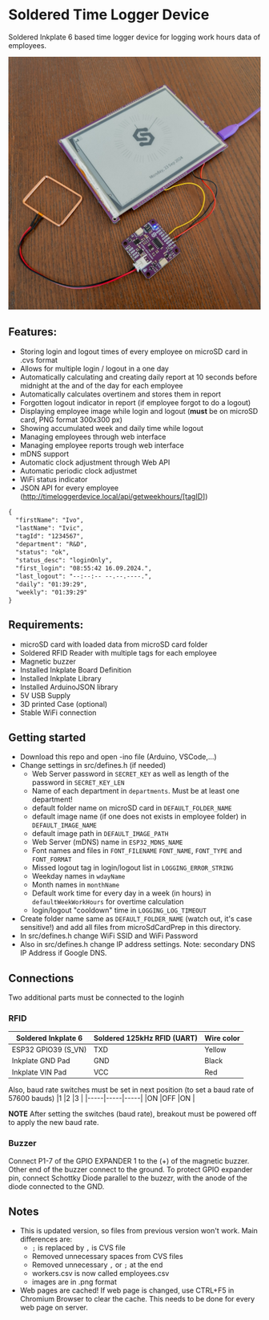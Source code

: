 # Soldered Time Logger Device
Soldered Inkplate 6 based time logger device for logging work hours data of employees.

<p>
<img width="800" src="https://raw.githubusercontent.com/SolderedElectronics/Workhours-Device-Inkplate6/refs/heads/main/extras/images/deviceImage.jpg">
</p>

## Features:
- Storing login and logout times of every employee on microSD card in .cvs format
- Allows for multiple login / logout in a one day
- Automatically calculating and creating daily report at 10 seconds before midnight at the and of the day for each employee
- Automatically calculates overtinem and stores them in report
- Forgotten logout indicator in report (if employee forgot to do a logout)
- Displaying employee image while login and logout (**must** be on microSD card, PNG format 300x300 px)
- Showing accumulated week and daily time while logout
- Managing employees through web interface
- Managing employee reports trough web interface
- mDNS support
- Automatic clock adjustment through Web API
- Automatic periodic clock adjustmet
- WiFi status indicator
- JSON API for every employee (http://timeloggerdevice.local/api/getweekhours/[tagID])
```
{
  "firstName": "Ivo",
  "lastName": "Ivic",
  "tagId": "1234567",
  "department": "R&D",
  "status": "ok",
  "status_desc": "loginOnly",
  "first_login": "08:55:42 16.09.2024.",
  "last_logout": "--:--:-- --.--.----.",
  "daily": "01:39:29",
  "weekly": "01:39:29"
}
```

## Requirements:
- microSD card with loaded data from microSD card folder
- Soldered RFID Reader with multiple tags for each employee
- Magnetic buzzer
- Installed Inkplate Board Definition
- Installed Inkplate Library
- Installed ArduinoJSON library
- 5V USB Supply
- 3D printed Case (optional)
- Stable WiFi connection

## Getting started
- Download this repo and open -ino file (Arduino, VSCode,...)
- Change settings in src/defines.h (if needed)
  - Web Server password in `SECRET_KEY` as well as length of the password in `SECRET_KEY_LEN`
  - Name of each department in `departments`. Must be at least one department!
  - default folder name on microSD card in `DEFAULT_FOLDER_NAME`
  - default image name (if one does not exists in employee folder) in `DEFAULT_IMAGE_NAME`
  - default image path in `DEFAULT_IMAGE_PATH`
  - Web Server (mDNS) name in `ESP32_MDNS_NAME`
  - Font names and files in `FONT_FILENAME` `FONT_NAME`, `FONT_TYPE` and `FONT_FORMAT`
  - Missed logout tag in login/logout list in `LOGGING_ERROR_STRING`
  - Weekday names in `wdayName`
  - Month names in `monthName`
  - Default work time for every day in a week (in hours) in `defaultWeekWorkHours` for overtime calculation
  - login/logout "cooldown" time in `LOGGING_LOG_TIMEOUT`
- Create folder name same as `DEFAULT_FOLDER_NAME` (watch out, it's case sensitive!) and add all files from microSdCardPrep in this directory.
- In src/defines.h change WiFi SSID and WiFi Password
- Also in src/defines.h change IP address settings. Note: secondary DNS IP Address if Google DNS.

## Connections
Two additional parts must be connected to the loginh
### RFID
|Soldered Inkplate 6|Soldered 125kHz RFID (UART)|Wire color|
|-------------------|---------------------------|----------|
|ESP32 GPIO39 (S_VN)|TXD                        |Yellow    |
|Inkplate GND Pad   |GND                        |Black     |
|Inkplate VIN Pad   |VCC                        |Red       |

Also, baud rate switches must be set in next position (to set a baud rate of 57600 bauds)
|1    |2    |3    |
|-----|-----|-----|
|ON   |OFF  |ON   |

**NOTE** After setting the switches (baud rate), breakout must be powered off to apply the new baud rate.

### Buzzer
Connect P1-7 of the GPIO EXPANDER 1 to the (+) of the magnetic buzzer. Other end of the buzzer connect to the ground. To protect GPIO expander pin, connect Schottky Diode parallel to the buzezr, with the anode of the diode connected to the GND.

## Notes
- This is updated version, so files from previous version won't work. Main differences are:
  - `;` is replaced by `,` is CVS file
  - Removed unnecessary spaces from CVS files
  - Removed unnecessary `,` or `;` at the end
  - workers.csv is now called employees.csv
  - images are in .png format
- Web pages are cached! If web page is changed, use CTRL+F5 in Chromium Browser to clear the cache. This needs to be done for every web page on server.